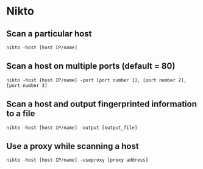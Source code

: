 # Nikto

## Scan a particular host

```shell
nikto -host [host IP/name]
```

## Scan a host on multiple ports (default = 80)

```shell
nikto -host [host IP/name] -port [port number 1], [port number 2], [port number 3]
```

## Scan a host and output fingerprinted information to a file

```shell
nikto -host [host IP/name] -output [output_file]
```

## Use a proxy while scanning a host 

```shell
nikto -host [host IP/name] -useproxy [proxy address]
```
